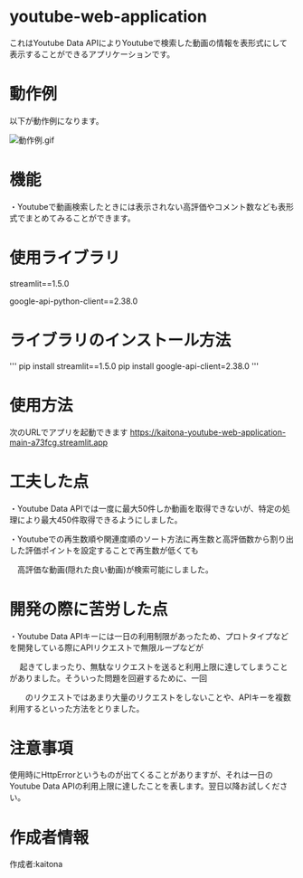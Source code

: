 # youtube-web-application

これはYoutube Data APIによりYoutubeで検索した動画の情報を表形式にして表示することができるアプリケーションです。

# 動作例

以下が動作例になります。

![動作例.gif](./動作例.gif)

# 機能

・Youtubeで動画検索したときには表示されない高評価やコメント数なども表形式でまとめてみることができます。

# 使用ライブラリ

streamlit==1.5.0

google-api-python-client==2.38.0

# ライブラリのインストール方法

'''
pip install streamlit==1.5.0
pip install google-api-client=2.38.0
'''

# 使用方法
次のURLでアプリを起動できます
https://kaitona-youtube-web-application-main-a73fcg.streamlit.app

# 工夫した点

・Youtube Data APIでは一度に最大50件しか動画を取得できないが、特定の処理により最大450件取得できるようにしました。

・Youtubeでの再生数順や関連度順のソート方法に再生数と高評価数から割り出した評価ポイントを設定することで再生数が低くても

 　高評価な動画(隠れた良い動画)が検索可能にしました。

# 開発の際に苦労した点

・Youtube Data APIキーには一日の利用制限があったため、プロトタイプなどを開発している際にAPIリクエストで無限ループなどが

　 起きてしまったり、無駄なリクエストを送ると利用上限に達してしまうことがありました。そういった問題を回避するために、一回
  
  　　のリクエストではあまり大量のリクエストをしないことや、APIキーを複数利用するといった方法をとりました。

# 注意事項

使用時にHttpErrorというものが出てくることがありますが、それは一日のYoutube Data APIの利用上限に達したことを表します。翌日以降お試しください。

# 作成者情報

作成者:kaitona
